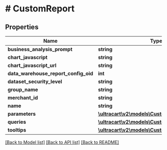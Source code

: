 # # CustomReport

## Properties

Name | Type | Description | Notes
------------ | ------------- | ------------- | -------------
**business_analysis_prompt** | **string** |  | [optional]
**chart_javascript** | **string** |  | [optional]
**chart_javascript_url** | **string** |  | [optional]
**data_warehouse_report_config_oid** | **int** |  | [optional]
**dataset_security_level** | **string** |  | [optional]
**group_name** | **string** |  | [optional]
**merchant_id** | **string** |  | [optional]
**name** | **string** |  | [optional]
**parameters** | [**\ultracart\v2\models\CustomReportParameter[]**](CustomReportParameter.md) |  | [optional]
**queries** | [**\ultracart\v2\models\CustomReportQuery[]**](CustomReportQuery.md) |  | [optional]
**tooltips** | [**\ultracart\v2\models\CustomReportTooltip[]**](CustomReportTooltip.md) |  | [optional]

[[Back to Model list]](../../README.md#models) [[Back to API list]](../../README.md#endpoints) [[Back to README]](../../README.md)
